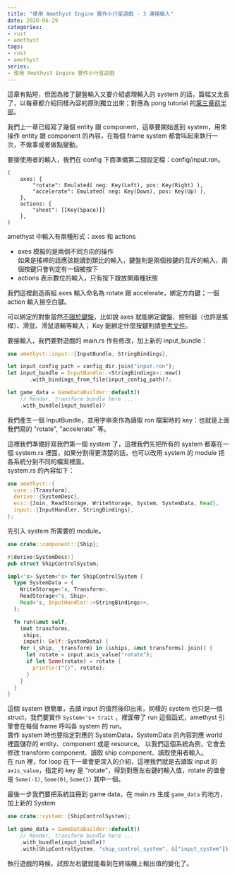 ```yaml
---
title: "使用 Amethyst Engine 實作小行星遊戲 - 3 連接輸入"
date: 2020-06-29
categories:
- rust
- amethyst
tags:
- rust
- amethyst
series:
- 使用 Amethyst Engine 實作小行星遊戲
---
```


這章有點短，但因為接了鍵盤輸入又要介紹處理輸入的 system 的話，篇幅又太長了，以每章都介紹同樣內容的原則獨立出來；對應為 pong tutorial 的[第三章前半部](https://book.amethyst.rs/stable/pong-tutorial/pong-tutorial-03.html)。  

我們上一章已經寫了幾個 entity 跟 component，這章要開始進到 system，用來操作 entity 跟 component 的內容，在每個 frame system 都會叫起來執行一次，不做事或者做點變動。  
<!--more-->

要接使用者的輸入，我們在 config 下面準備第二個設定檔：config/input.ron。  
```ron
(
    axes: {
        "rotate": Emulated( neg: Key(Left), pos: Key(Right) ),
        "accelerate": Emulated( neg: Key(Down), pos: Key(Up) ),
    },
    actions: {
        "shoot": [[Key(Space)]]
    },
)
```
amethyst 中輸入有兩種形式：axes 和 actions  

* axes 模擬的是兩個不同方向的操作  
如果是搖桿的話應該能讀到類比的輸入，鍵盤則是兩個按鍵的互斥的輸入，兩個按鍵只會判定有一個被按下
* actions 表示數位的輸入，只有按下跟放開兩種狀態  

我們這裡創造兩組 axes 輸入命名為 rotate 跟 accelerate，綁定方向鍵；一個 action 輸入接空白鍵。  

可以綁定的對象當然[不限於鍵盤](https://docs.amethyst.rs/stable/amethyst_input/enum.Axis.html)，比如說 axes 就能綁定鍵盤、控制器（也許是搖桿）、滑鼠、滑鼠滾輪等輸入；
Key 能綁定什麼按鍵則請[參考文件](https://docs.amethyst.rs/stable/amethyst_input/enum.VirtualKeyCode.html)。  

要接輸入，我們要對遊戲的 main.rs 作些修改，加上新的 input\_bundle：  
```rust
use amethyst::input::{InputBundle, StringBindings},

let input_config_path = config_dir.join("input.ron");
let input_bundle = InputBundle::<StringBindings>::new()
       .with_bindings_from_file(input_config_path)?;

let game_data = GameDataBuilder::default()
    // Render, transform bundle here ...
    .with_bundle(input_bundle)?
```
我們產生一個 InputBundle，並用字串來作為讀取 ron 檔案時的 key：也就是上面我們寫的 "rotate", "accelerate" 等。  

這裡我們準備好寫我們第一個 system 了，這裡我們先把所有的 system 都塞在一個 system.rs 裡面，如果分割得更清楚的話，也可以改用 system 的 module 把各系統分到不同的檔案裡面。  
system.rs 的內容如下：  
```rust
use amethyst::{
  core::{Transform},
  derive::{SystemDesc},
  ecs::{Join, ReadStorage, WriteStorage, System, SystemData, Read},
  input::{InputHandler, StringBindings},
};
```

先引入 system 所需要的 module。

```rust
use crate::component::{Ship};

#[derive(SystemDesc)]
pub struct ShipControlSystem;

impl<'s> System<'s> for ShipControlSystem {
  type SystemData = (
    WriteStorage<'s, Transform>,
    ReadStorage<'s, Ship>,
    Read<'s, InputHandler::<StringBindings>>,
  );

  fn run(&mut self,
    (mut transforms,
     ships,
     input): Self::SystemData) {
    for (_ship, _transform) in (&ships, &mut transforms).join() {
      let rotate = input.axis_value("rotate");
      if let Some(rotate) = rotate {
        println!("{}", rotate);
      }
    }
  }
}
```
這個 system 很簡單，去讀 input 的值然後印出來，同樣的 system 也只是一個 struct，我們要實作 `System<'s> trait` ，裡面帶了 run 這個函式，amethyst 引擎會在每個 frame 呼叫各 system 的 run。  
實作 system 時也要指定對應的 SystemData，SystemData 的內容對應 world 裡面儲存的 entity、component 或是 resource。
以我們這個系統為例，它會去修改 transform component、讀取 ship component、讀取使用者輸入。  
在 run 裡，for loop 在下一章會更深入的介紹，這裡我們就是去讀取 input 的 `axis_value`，指定的 key 是 "rotate"，得到對應左右鍵的輸入值，rotate 的值會是 `Some(-1)`, `Some(0)`, `Some(1)` 其中一個。  

最後一步我們要把系統註冊到 game data，在 main.rs 生成 `game_data` 的地方，加上新的 System  
```rust
use crate::system::{ShipControlSystem};

let game_data = GameDataBuilder::default()
    // Render, transform bundle here ...
    .with_bundle(input_bundle)?
    .with(ShipControlSystem, "ship_control_system", &["input_system"]);
```

執行遊戲的時候，試按左右鍵就能看到在終端機上輸出值的變化了。